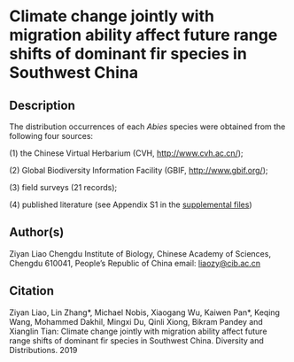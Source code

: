 # Climate change jointly with migration ability affect future range shifts of dominant fir species in Southwest China

## Description

The distribution occurrences of each *Abies* species were obtained from the following four sources:

(1) the Chinese Virtual Herbarium (CVH, http://www.cvh.ac.cn/);

(2) Global Biodiversity Information Facility (GBIF, http://www.gbif.org/); 

(3) field surveys (21 records); 

(4) published literature (see Appendix S1 in the [supplemental files](https://github.com/optiforziyan/Liao-et-al-2019/blob/master/Literature%20contains%20Abies%20distribution%20data.md))

## Author(s)

Ziyan Liao 
Chengdu Institute of Biology, Chinese Academy of Sciences, Chengdu 610041, People’s Republic of China
email: liaozy@cib.ac.cn

## Citation
Ziyan Liao, Lin Zhang*, Michael Nobis, Xiaogang Wu, Kaiwen Pan*, Keqing Wang, Mohammed Dakhil, Mingxi Du, Qinli Xiong, Bikram Pandey and Xianglin Tian: Climate change jointly with migration ability affect future range shifts of dominant fir species in Southwest China. Diversity and Distributions. 2019
